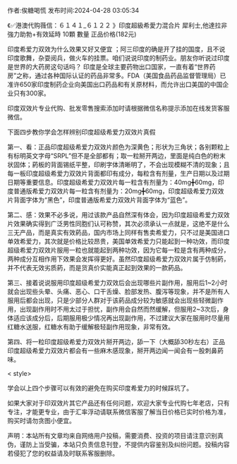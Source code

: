 <p>作者:俟糖喝慌 发布时间:2024-04-28 03:05:34</p>
<p>《✅港澳代购薇信：６１４１_６１２２ 》印度超級希愛力混合片 犀利士,他達拉非 強力助勃+有效延時 10顆 數量 正品价格(182元) </p>
									<p>印度希爱力双效为什么效果又好又便宜 ；阿三印度的确是开了挂的国度，且不说印度歌舞，杂耍阅兵，做火车的挂票。咱们说说印度的制药业。朋友你听说过印度是世界的大药房这句话吗？ 印度是全球主要药物出口国家，一直有着“世界药房”之称，通过各种国际认证的药品非常多。FDA（美国食品药品监督管理局）已准许650家印度制药企业向美国出口药品和有关原材料，而允许出口美国的中国企业只有300家。</p><p></p><p>印度双效片专业代购、批发零售搜索添加时请根据微信名称提示添加在线发货客服微信。</p><p></p><p>下面四步教你学会怎样辨别印度超级希爱力双效片真假</p><p></p><p>第一、看：正品印度超级希爱力双效片颜色为深黄色；形状为三角状；各别颗粒上有标明英文字母“SRPL”但不是全部都有；取一粒掰开两边，里面是纯白色的粉末状固体；葯板的背面锡纸平整，印刷字体清晰明了，不会出现模糊不清的现象；且每一板印度超级希爱力双效片背面都印有成分，每粒含有剂量，生产日期以及过期日期等重要信息。印度超级希爱力双效片每一粒含有剂量为：40mg╋60mg，印度普通版希爱力双效片每一粒含有剂量为：20mg╋60mg，印度超级希爱力双效片背面字体为“黑色”，印度普通版希爱力双效片背面字体为“蓝色”。</p><p></p><p>第二、感：效果不必多说，用过该款产品自然深有体会，因为印度超级希爱力双效片效果确实得到广泛男性同胞们认可称赞，其次必须承认一点就是，这绝不是什么三无产品，而是真实有效葯品，国内市场上同样有售卖希爱力，只不过是美国进口单效希爱力，其次就是价格比较昂贵，美国单效希爱力只能起到一种功效，而印度超级希爱力双效片服用一粒也就能起到两种功效，因为它每一粒是含有两种成分，两种成分互相作用下效果会发挥得更好。虽然印度超级希爱力双效片属于仿制葯，并不代表无效劣质葯，而是货真价实能真正起到效果的一款葯品。</p><p></p><p>第三、接着说说服用印度超级希爱力双效后会出现哪些片副作用，服用后1~2小时就会出现些头晕、头痛、恶心、口干舌燥、脸部发热、腹泻等现象，并不是所有人服用后都会出现，只是少部分人群对于该葯品成分较为敏感就会出现些轻微副作用，出现副作用时不用太过于担忧，副作用会自然而然缓解，但服用2~3次后，身体适应该成分后，后期服用极少情况再出现副作用，不过建议大家在服用时尽量用红糖水送服，红糖水有助于缓解极轻副作用现象，非常有效。</p><p></p><p>第四、将一粒印度超级希爱力双效片掰开两边，舔一下（大概舔30秒左右）正品印度超级希爱力双效片都会有一些麻木感现象，掰开两边闻一闻会有一股刺鼻葯味。</p><p>< style></></p><p></p><p>学会以上四个步骤可以有效的避免在购买印度希爱力的时候踩坑了。</p><p></p><p>如果大家对于印双效片其它产品还有任何问题，欢迎大家专业代购七年老店，只有专注，才能更专业，由于汇率浮动请联系微信客服了解当日价格已实时价格为准，购买时请勿贪图小便宜。</p>				声明：本站所有文章均来自网络用户投稿，需要消费、投资的项目请注意识别真伪，谨防上当受骗，本站只负责信息刊登，不提供内容鉴别及纠纷问题。投稿内容若侵犯了您的权益请及时联系客服删除。				

